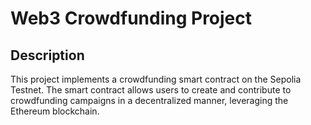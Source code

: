 # Web3 Crowdfunding Project

## Description

This project implements a crowdfunding smart contract on the Sepolia Testnet.
The smart contract allows users to create and contribute to crowdfunding campaigns
in a decentralized manner, leveraging the Ethereum blockchain.


